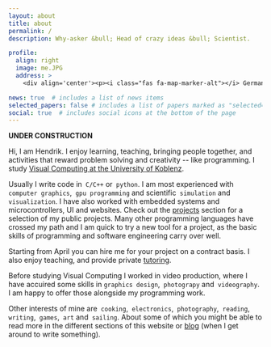 ```yaml
---
layout: about
title: about
permalink: /
description: Why-asker &bull; Head of crazy ideas &bull; Scientist.

profile:
  align: right
  image: me.JPG
  address: >
    <div align='center'><p><i class="fas fa-map-marker-alt"></i> Germany</p></div>

news: true  # includes a list of news items
selected_papers: false # includes a list of papers marked as "selected={true}"
social: true  # includes social icons at the bottom of the page
---
```


**UNDER CONSTRUCTION**

Hi, I am Hendrik. I enjoy learning, teaching, bringing people together, and activities that reward problem solving and creativity -- like programming. I study [Visual Computing at the University of Koblenz](https://www.uni-koblenz-landau.de/en/campus-koblenz/fb4/icv?set_language=en).

Usually I write code in` C/C++` or` python`. I am most experienced with` computer graphics`,` gpu programming` and scientific` simulation` and` visualization`. I have also worked with embedded systems and microcontrollers, UI and websites. Check out the [projects](projects) section for a selection of my public projects. Many other programming languages have crossed my path and I am quick to try a new tool for a project, as the basic skills of programming and software engineering carry over well.

Starting from April you can hire me for your project on a contract basis. I also enjoy teaching, and provide private [tutoring](tutoring). 

Before studying Visual Computing I worked in video production, where I have accuired some skills in `graphics design`,` photograpy` and` videography`. I am happy to offer those alongside my programming work.

Other interests of mine are` cooking`,` electronics`,` photography`,` reading`,` writing`,` games`,` art` and` sailing`. About some of which you might be able to read more in the different sections of this website or [blog](blog) (when I get around to write something).  
